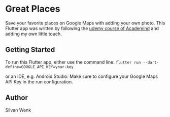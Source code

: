 # Great Places

Save your favorite places on Google Maps with adding your own photo.
This Flutter app was written by following the [udemy course of Academind](https://www.udemy.com/course/learn-flutter-dart-to-build-ios-android-apps/) and adding my own little touch.

## Getting Started

To run this Flutter app, either use the command line:
`flutter run --dart-define=GOOGLE_API_KEY=your-key`

or an IDE, e.g. Android Studio:
Make sure to configure your Google Maps API Key in the run configuration.

## Author
Silvan Wenk